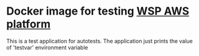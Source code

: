 # Docker image for testing [WSP AWS platform](https://wsp-aws.io/)

This is a test application for autotests. The application just prints the value of 'testvar' environment variable
